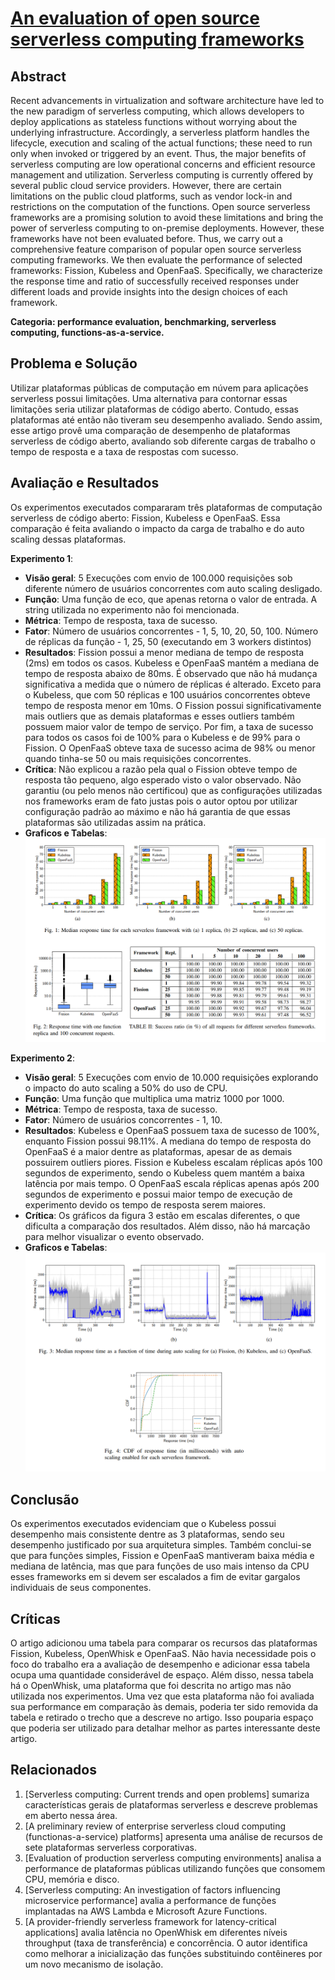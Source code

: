 # **[An evaluation of open source serverless computing frameworks](https://users.aalto.fi/~premsag1/docs/mohanty2018serverless.pdf)**

## Abstract
Recent advancements in virtualization and software architecture have led to the new paradigm of serverless computing, which allows developers to deploy applications as stateless functions without worrying about the underlying infrastructure. Accordingly, a serverless platform handles the lifecycle, execution and scaling of the actual functions; these need to run only when invoked or triggered by an event. Thus, the major benefits of serverless computing are low operational concerns and efficient resource management and utilization. Serverless computing is currently offered by several public cloud service providers. However, there are certain limitations on the public cloud platforms, such as vendor lock-in and restrictions on the computation of the functions. Open source serverless frameworks are a promising solution to avoid these limitations and bring the power of serverless computing to on-premise deployments. However, these frameworks have not been evaluated before. Thus, we carry out a comprehensive feature comparison of popular open source serverless computing frameworks. We then evaluate the performance of selected frameworks: Fission, Kubeless and OpenFaaS. Specifically, we characterize the response time and ratio of successfully received responses under different loads and provide insights into the design choices of each framework.

**Categoria: performance evaluation, benchmarking, serverless computing, functions-as-a-service.**

## Problema e Solução
Utilizar plataformas públicas de computação em núvem para aplicações serverless possui limitações. Uma alternativa para contornar essas limitações seria utilizar plataformas de código aberto. Contudo, essas plataformas até então não tiveram seu desempenho avaliado. Sendo assim, esse artigo provê uma comparação de desempenho de plataformas serverless de código aberto, avaliando sob diferente cargas de trabalho o tempo de resposta e a taxa de respostas com sucesso.   

## Avaliação e Resultados
Os experimentos executados compararam três plataformas de computação serverless de código aberto: Fission, Kubeless e OpenFaaS. Essa comparação é feita avaliando o impacto da carga de trabalho e do auto scaling dessas plataformas. 

**Experimento 1**:
- **Visão geral**: 5 Execuções com envio de 100.000 requisições sob diferente número de usuários concorrentes com auto scaling desligado.
- **Função**: Uma função de eco, que apenas retorna o valor de entrada. A string utilizada no experimento não foi mencionada.  
- **Métrica**: Tempo de resposta, taxa de sucesso.
- **Fator**: Número de usuários concorrentes - 1, 5, 10, 20, 50, 100. Número de réplicas da função - 1, 25, 50 (executando em 3 workers distintos)
- **Resultados**: Fission possui a menor mediana de tempo de resposta (2ms) em todos os casos. Kubeless e OpenFaaS mantém a mediana de tempo de resposta abaixo de 80ms. É observado que não há mudança significativa a medida que o número de réplicas é alterado. Exceto para o Kubeless, que com 50 réplicas e 100 usuários concorrentes obteve tempo de resposta menor em 10ms. O Fission possui significativamente  mais outliers que as demais plataformas e esses outliers também possuem maior valor de tempo de serviço. Por fim, a taxa de sucesso para todos os casos foi de 100% para o Kubeless e de 99% para o Fission. O OpenFaaS obteve taxa de sucesso acima de 98% ou menor quando tinha-se 50 ou mais requisições concorrentes. 
- **Crítica**: Não explicou a razão pela qual o Fission obteve tempo de resposta tão pequeno, algo esperado visto o valor observado. Não garantiu (ou pelo menos não certificou) que as configurações utilizadas nos frameworks eram de fato justas pois o autor optou por utilizar configuração padrão ao máximo e não há garantia de que essas plataformas são utilizadas assim na prática.
- **Graficos e Tabelas**: 
![exp1-plot](exp1-plot.png)

**Experimento 2**:
- **Visão geral**: 5 Execuções com envio de 10.000 requisições explorando o impacto do auto scaling a 50% do uso de CPU.
- **Função**: Uma função que multiplica uma matriz 1000 por 1000.  
- **Métrica**: Tempo de resposta, taxa de sucesso.
- **Fator**: Número de usuários concorrentes - 1, 10.
- **Resultados**: Kubeless e OpenFaaS possuem taxa de sucesso de 100%, enquanto Fission possui 98.11%. A mediana do tempo de resposta do OpenFaaS é a maior dentre as plataformas, apesar de as demais possuirem outliers piores. Fission e Kubeless escalam réplicas após 100 segundos de experimento, sendo o Kubeless quem mantém a baixa latência por mais tempo. O OpenFaaS escala réplicas apenas após 200 segundos de experimento e possui maior tempo de execução de experimento devido os tempo de resposta serem maiores.  
- **Crítica**: Os gráficos da figura 3 estão em escalas diferentes, o que dificulta a comparação dos resultados. Além disso, não há marcação para melhor visualizar o evento observado.  
- **Graficos e Tabelas**: 
![exp2-plot](exp2-plot.png)

## Conclusão 
Os experimentos executados evidenciam que o Kubeless possui desempenho mais consistente dentre as 3 plataformas, sendo seu desempenho justificado por sua arquitetura simples. Também conclui-se que para funções simples, Fission e OpenFaaS mantiveram baixa média e mediana de latência, mas que para funções de uso mais intenso da CPU esses frameworks em si devem ser escalados a fim de evitar gargalos individuais de seus componentes.  

## Críticas
O artigo adicionou uma tabela para comparar os recursos das plataformas Fission, Kubeless, OpenWhisk e OpenFaaS. Não havia necessidade pois o foco do trabalho era a avaliação de desempenho e adicionar essa tabela ocupa uma quantidade considerável de espaço. Além disso, nessa tabela há o OpenWhisk, uma plataforma que foi descrita no artigo mas não utilizada nos experimentos. Uma vez que esta plataforma não foi avaliada sua performance em comparação às demais, poderia ter sido removida da tabela e retirado o trecho que a descreve no artigo. Isso pouparia espaço que poderia ser utilizado para detalhar melhor as partes interessante deste artigo. 

## Relacionados
1. [Serverless computing: Current trends and open problems] sumariza características gerais de plataformas serverless e descreve problemas em aberto nessa área.  
2. [A preliminary review of enterprise serverless cloud computing (functionas-a-service) platforms] apresenta uma análise de recursos de sete plataformas serverless corporativas.
3. [Evaluation of production serverless computing environments] analisa a performance de plataformas públicas utilizando funções que consomem CPU, memória e disco.
4. [Serverless computing: An investigation of factors influencing microservice performance] avalia a performance de funções implantadas na AWS Lambda e Microsoft Azure Functions. 
5. [A provider-friendly serverless framework for latency-critical applications] avalia latência no OpenWhisk em diferentes níveis throughput (taxa de transferência) e concorrência. O autor identifica como melhorar a inicialização das funções substituindo contêineres por um novo mecanismo de isolação. 
